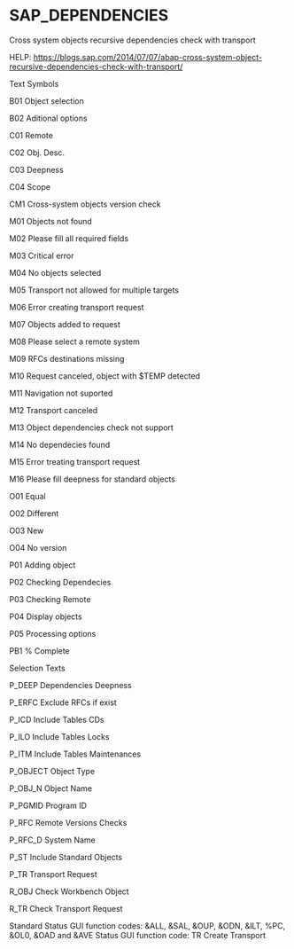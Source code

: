 # SAP_DEPENDENCIES
Cross system objects recursive dependencies check with transport

HELP: https://blogs.sap.com/2014/07/07/abap-cross-system-object-recursive-dependencies-check-with-transport/


Text Symbols

B01  Object selection

B02  Aditional options

C01  Remote

C02  Obj. Desc.

C03  Deepness

C04  Scope

CM1  Cross-system objects version check

M01  Objects not found

M02  Please fill all required fields

M03  Critical error

M04  No objects selected

M05  Transport not allowed for multiple targets

M06  Error creating transport request

M07  Objects added to request

M08  Please select a remote system

M09  RFCs destinations missing

M10  Request canceled, object with $TEMP detected

M11  Navigation not suported

M12  Transport canceled

M13  Object dependencies check not support

M14  No dependecies found

M15  Error treating transport request

M16  Please fill deepness for standard objects

O01  Equal

O02  Different

O03  New

O04  No version

P01  Adding object

P02  Checking Dependecies

P03  Checking Remote

P04  Display objects

P05  Processing options

PB1  % Complete



Selection Texts

P_DEEP    Dependencies Deepness

P_ERFC    Exclude RFCs if exist

P_ICD     Include Tables CDs

P_ILO     Include Tables Locks

P_ITM     Include Tables Maintenances

P_OBJECT  Object Type

P_OBJ_N   Object Name

P_PGMID   Program ID

P_RFC     Remote Versions Checks

P_RFC_D   System Name

P_ST      Include Standard Objects

P_TR      Transport Request

R_OBJ     Check Workbench Object

R_TR      Check Transport Request


Standard Status GUI function codes: &ALL, &SAL, &OUP, &ODN, &ILT, %PC, &OL0, &OAD and &AVE
Status GUI function code: TR Create Transport
